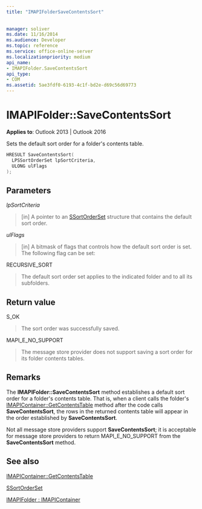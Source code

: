 ```yaml
---
title: "IMAPIFolderSaveContentsSort"
 
 
manager: soliver
ms.date: 11/16/2014
ms.audience: Developer
ms.topic: reference
ms.service: office-online-server
ms.localizationpriority: medium
api_name:
- IMAPIFolder.SaveContentsSort
api_type:
- COM
ms.assetid: 5ae3fdf0-6193-4c1f-bd2e-d69c56d69773
---
```


# IMAPIFolder::SaveContentsSort

  
  
**Applies to**: Outlook 2013 | Outlook 2016 
  
Sets the default sort order for a folder's contents table.
  
```cpp
HRESULT SaveContentsSort(
  LPSSortOrderSet lpSortCriteria,
  ULONG ulFlags
);
```

## Parameters

 _lpSortCriteria_
  
> [in] A pointer to an [SSortOrderSet](ssortorderset.md) structure that contains the default sort order. 
    
 _ulFlags_
  
> [in] A bitmask of flags that controls how the default sort order is set. The following flag can be set:
    
RECURSIVE_SORT 
  
> The default sort order set applies to the indicated folder and to all its subfolders.
    
## Return value

S_OK 
  
> The sort order was successfully saved.
    
MAPI_E_NO_SUPPORT 
  
> The message store provider does not support saving a sort order for its folder contents tables.
    
## Remarks

The **IMAPIFolder::SaveContentsSort** method establishes a default sort order for a folder's contents table. That is, when a client calls the folder's [IMAPIContainer::GetContentsTable](imapicontainer-getcontentstable.md) method after the code calls **SaveContentsSort**, the rows in the returned contents table will appear in the order established by **SaveContentsSort**.
  
Not all message store providers support **SaveContentsSort**; it is acceptable for message store providers to return MAPI_E_NO_SUPPORT from the **SaveContentsSort** method. 
  
## See also



[IMAPIContainer::GetContentsTable](imapicontainer-getcontentstable.md)
  
[SSortOrderSet](ssortorderset.md)
  
[IMAPIFolder : IMAPIContainer](imapifolderimapicontainer.md)

